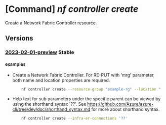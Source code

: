 # [Command] _nf controller create_

Create a Network Fabric Controller resource.

## Versions

### [2023-02-01-preview](/Resources/mgmt-plane/L3N1YnNjcmlwdGlvbnMve30vcmVzb3VyY2Vncm91cHMve30vcHJvdmlkZXJzL21pY3Jvc29mdC5tYW5hZ2VkbmV0d29ya2ZhYnJpYy9uZXR3b3JrZmFicmljY29udHJvbGxlcnMve30=/2023-02-01-preview.xml) **Stable**

<!-- mgmt-plane /subscriptions/{}/resourcegroups/{}/providers/microsoft.managednetworkfabric/networkfabriccontrollers/{} 2023-02-01-preview -->

#### examples

- Create a Network Fabric Controller. For RE-PUT with 'mrg' parameter, both name and location properties are required.
    ```bash
        nf controller create --resource-group "example-rg" --location "westus3"  --resource-name "example-nfc" --ipv4-address-space "10.0.0.0/19" --infra-er-connections '[{"expressRouteCircuitId":"/subscriptions/xxxxx-xxxx-xxxx-xxxx-xxxxx/resourceGroups/example-rg/providers/Microsoft.Network/expressRouteCircuits/example-expressRouteCircuit", "expressRouteAuthorizationKey":"<auth-key>"}, {"expressRouteCircuitId": "/subscriptions/xxxxx-xxxx-xxxx-xxxx-xxxxx/resourceGroups/example-rg/providers/Microsoft.Network/expressRouteCircuits/example-expressRouteCircuit", "expressRouteAuthorizationKey":"<auth-key>"}]' --workload-er-connections '[{"expressRouteCircuitId":"/subscriptions/xxxxx-xxxx-xxxx-xxxx-xxxxx/resourceGroups/example-rg/providers/Microsoft.Network/expressRouteCircuits/example-expressRouteCircuit", "expressRouteAuthorizationKey":"<auth-key>"}, {"expressRouteCircuitId": "/subscriptions/xxxxx-xxxx-xxxx-xxxx-xxxxx/resourceGroups/example-rg/providers/Microsoft.Network/expressRouteCircuits/example-expressRouteCircuit", "expressRouteAuthorizationKey":"<auth-key>"}]' --mrg name=example-mrgName location=eastus
    ```

- Help text for sub parameters under the specific parent can be viewed by using the shorthand syntax '??'. See https://github.com/Azure/azure-cli/tree/dev/doc/shorthand_syntax.md for more about shorthand syntax.
    ```bash
        nf controller create --infra-er-connections '??'
    ```
